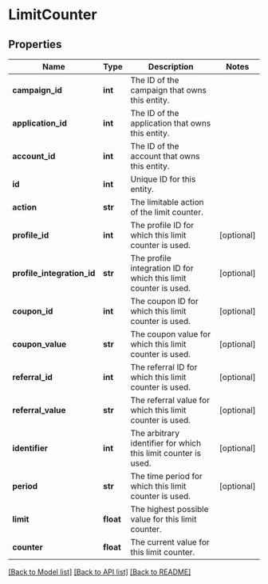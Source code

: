 # LimitCounter


## Properties
Name | Type | Description | Notes
------------ | ------------- | ------------- | -------------
**campaign_id** | **int** | The ID of the campaign that owns this entity. | 
**application_id** | **int** | The ID of the application that owns this entity. | 
**account_id** | **int** | The ID of the account that owns this entity. | 
**id** | **int** | Unique ID for this entity. | 
**action** | **str** | The limitable action of the limit counter. | 
**profile_id** | **int** | The profile ID for which this limit counter is used. | [optional] 
**profile_integration_id** | **str** | The profile integration ID for which this limit counter is used. | [optional] 
**coupon_id** | **int** | The coupon ID for which this limit counter is used. | [optional] 
**coupon_value** | **str** | The coupon value for which this limit counter is used. | [optional] 
**referral_id** | **int** | The referral ID for which this limit counter is used. | [optional] 
**referral_value** | **str** | The referral value for which this limit counter is used. | [optional] 
**identifier** | **int** | The arbitrary identifier for which this limit counter is used. | [optional] 
**period** | **str** | The time period for which this limit counter is used. | [optional] 
**limit** | **float** | The highest possible value for this limit counter. | 
**counter** | **float** | The current value for this limit counter. | 

[[Back to Model list]](../README.md#documentation-for-models) [[Back to API list]](../README.md#documentation-for-api-endpoints) [[Back to README]](../README.md)


